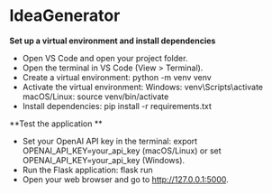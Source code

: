 # IdeaGenerator

**Set up a virtual environment and install dependencies**

- Open VS Code and open your project folder.
- Open the terminal in VS Code (View > Terminal).
- Create a virtual environment: python -m venv venv
- Activate the virtual environment:
  Windows: venv\Scripts\activate
  macOS/Linux: source venv/bin/activate
- Install dependencies: pip install -r requirements.txt

**Test the application **

- Set your OpenAI API key in the terminal: export OPENAI_API_KEY=your_api_key (macOS/Linux) or set OPENAI_API_KEY=your_api_key (Windows).
- Run the Flask application: flask run
- Open your web browser and go to http://127.0.0.1:5000.
